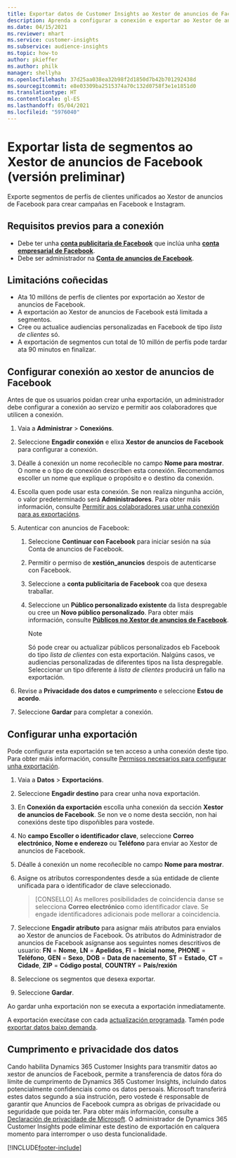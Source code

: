 ```yaml
---
title: Exportar datos de Customer Insights ao Xestor de anuncios de Facebook
description: Aprenda a configurar a conexión e exportar ao Xestor de anuncios de Facebook.
ms.date: 04/15/2021
ms.reviewer: mhart
ms.service: customer-insights
ms.subservice: audience-insights
ms.topic: how-to
author: pkieffer
ms.author: philk
manager: shellyha
ms.openlocfilehash: 37d25aa038ea32b98f2d1850d7b42b701292438d
ms.sourcegitcommit: e8e03309ba2515374a70c132d0758f3e1e1851d0
ms.translationtype: HT
ms.contentlocale: gl-ES
ms.lasthandoff: 05/04/2021
ms.locfileid: "5976040"
---
```

# <a name="export-segments-list-to-facebook-ads-manager-preview"></a>Exportar lista de segmentos ao Xestor de anuncios de Facebook (versión preliminar)

Exporte segmentos de perfís de clientes unificados ao Xestor de anuncios de Facebook para crear campañas en Facebook e Instagram.

## <a name="prerequisites-for-connection"></a>Requisitos previos para a conexión

- Debe ter unha [**conta publicitaria de Facebook**](https://www.facebook.com/business/learn/lessons/step-by-step-ads-manager-account) que inclúa unha [**conta empresarial de Facebook**](https://business.facebook.com/).
- Debe ser administrador na [**Conta de anuncios de Facebook**](https://www.facebook.com/business/learn/lessons/step-by-step-ads-manager-account).

## <a name="known-limitations"></a>Limitacións coñecidas

- Ata 10 millóns de perfís de clientes por exportación ao Xestor de anuncios de Facebook.
- A exportación ao Xestor de anuncios de Facebook está limitada a segmentos.
- Cree ou actualice audiencias personalizadas en Facebook de tipo *lista de clientes* só.
- A exportación de segmentos cun total de 10 millón de perfís pode tardar ata 90 minutos en finalizar.

## <a name="set-up-connection-to-facebook-ads-manager"></a>Configurar conexión ao xestor de anuncios de Facebook

Antes de que os usuarios poidan crear unha exportación, un administrador debe configurar a conexión ao servizo e permitir aos colaboradores que utilicen a conexión.

1. Vaia a **Administrar** > **Conexións**.

1. Seleccione **Engadir conexión** e elixa **Xestor de anuncios de Facebook** para configurar a conexión.

1. Déalle á conexión un nome recoñecible no campo **Nome para mostrar**. O nome e o tipo de conexión describen esta conexión. Recomendamos escoller un nome que explique o propósito e o destino da conexión.

1. Escolla quen pode usar esta conexión. Se non realiza ningunha acción, o valor predeterminado será **Administradores**. Para obter máis información, consulte [Permitir aos colaboradores usar unha conexión para as exportacións](connections.md#allow-contributors-to-use-a-connection-for-exports).

1. Autenticar con anuncios de Facebook: 

   1. Seleccione **Continuar con Facebook** para iniciar sesión na súa Conta de anuncios de Facebook.

   1. Permitir o permiso de **xestión_anuncios** despois de autenticarse con Facebook.

   1. Seleccione a **conta publicitaria de Facebook** coa que desexa traballar.

   1. Seleccione un **Público personalizado existente** da lista despregable ou cree un **Novo público personalizado**. Para obter máis información, consulte [**Públicos no Xestor de anuncios de Facebook**](https://www.facebook.com/business/help/744354708981227?id=2469097953376494).
      > [!NOTE]
      > Só pode crear ou actualizar públicos personalizados eb Facebook do tipo *lista de clientes* con esta exportación. Nalgúns casos, ve audiencias personalizadas de diferentes tipos na lista despregable. Seleccionar un tipo diferente á *lista de clientes* producirá un fallo na exportación. 

1. Revise a **Privacidade dos datos e cumprimento** e seleccione **Estou de acordo**.

1. Seleccione **Gardar** para completar a conexión.

## <a name="configure-an-export"></a>Configurar unha exportación

Pode configurar esta exportación se ten acceso a unha conexión deste tipo. Para obter máis información, consulte [Permisos necesarios para configurar unha exportación](export-destinations.md#set-up-a-new-export).

1. Vaia a **Datos** > **Exportacións**.

1. Seleccione **Engadir destino** para crear unha nova exportación. 

1. En **Conexión da exportación** escolla unha conexión da sección **Xestor de anuncios de Facebook**. Se non ve o nome desta sección, non hai conexións deste tipo dispoñibles para vostede.

1. No **campo Escoller o identificador clave**, seleccione **Correo electrónico**, **Nome e enderezo** ou **Teléfono** para enviar ao Xestor de anuncios de Facebook. 

1. Déalle á conexión un nome recoñecible no campo **Nome para mostrar**.

1. Asigne os atributos correspondentes desde a súa entidade de cliente unificada para o identificador de clave seleccionado.
   > [CONSELLO] As mellores posibilidades de coincidencia danse se selecciona **Correo electrónico** como identificador clave. Se engade identificadores adicionais pode mellorar a coincidencia.

1. Seleccione **Engadir atributo** para asignar máis atributos para envialos ao Xestor de anuncios de Facebook. Os atributos do Administrador de anuncios de Facebook asígnanse aos seguintes nomes descritivos de usuario: **FN** = **Nome**, **LN** = **Apelidos**, **FI** = **Inicial nome**, **PHONE** = **Teléfono**, **GEN** = **Sexo**, **DOB** = **Data de nacemento**, **ST** = **Estado**, **CT** = **Cidade**, **ZIP** = **Código postal**, **COUNTRY** = **País/rexión**

1. Seleccione os segmentos que desexa exportar.

1. Seleccione **Gardar**.

Ao gardar unha exportación non se executa a exportación inmediatamente.

A exportación execútase con cada [actualización programada](system.md#schedule-tab). Tamén pode [exportar datos baixo demanda](export-destinations.md#run-exports-on-demand). 

## <a name="data-privacy-and-compliance"></a>Cumprimento e privacidade dos datos

Cando habilita Dynamics 365 Customer Insights para transmitir datos ao xestor de anuncios de Facebook, permite a transferencia de datos fóra do límite de cumprimento de Dynamics 365 Customer Insights, incluíndo datos potencialmente confidenciais como os datos persoais. Microsoft transferirá estes datos segundo a súa instrución, pero vostede é responsable de garantir que Anuncios de Facebook cumpra as obrigas de privacidade ou seguridade que poida ter. Para obter máis información, consulte a [Declaración de privacidade de Microsoft](https://go.microsoft.com/fwlink/?linkid=396732).
O administrador de Dynamics 365 Customer Insights pode eliminar este destino de exportación en calquera momento para interromper o uso desta funcionalidade.


[!INCLUDE[footer-include](../includes/footer-banner.md)]
